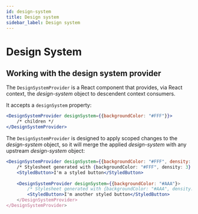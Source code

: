 ```yaml
---
id: design-system
title: Design system
sidebar_label: Design system
---
```


# Design System

## Working with the design system provider
The `DesignSystemProvider` is a React component that provides, via React context, the *design-system* object to descendent context consumers.

It accepts a `designSystem` property:
```jsx
<DesignSystemProvider designSystem={{backgroundColor: "#FFF"}}>
    /* children */
</DesignSystemProvider>
```

The `DesignSystemProvider` is designed to apply scoped changes to the *design-system* object, so it will merge the applied *design-system* with any upstream *design-system* object:

```jsx
<DesignSystemProvider designSystem={{backgroundColor: "#FFF", density: 3}}>
    /* Stylesheet generated with {backgroundColor: "#FFF", density: 3} */
    <StyledButton>I'm a styled button</StyledButton>
    
    <DesignSystemProvider designSystem={{backgroundColor: "#AAA"}>
        /* Stylesheet generated with {backgroundColor: "#AAA", density: 3} */
        <StyledButton>I'm another styled button</StyledButton>
    </DesignSystemProvider>
</DesignSystemProvider>
```